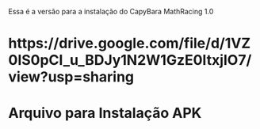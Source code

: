 Essa é a versão para a instalação do CapyBara MathRacing 1.0

<h1> https://drive.google.com/file/d/1VZ0IS0pCI_u_BDJy1N2W1GzE0ItxjIO7/view?usp=sharing <h1>
<b> Arquivo para Instalação APK <b>
